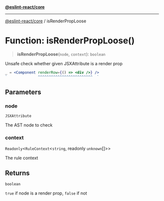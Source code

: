 [**@eslint-react/core**](../README.md)

***

[@eslint-react/core](../README.md) / isRenderPropLoose

# Function: isRenderPropLoose()

> **isRenderPropLoose**(`node`, `context`): `boolean`

Unsafe check whether given JSXAttribute is a render prop
```jsx
_ = <Component renderRow={() => <div />} />
`              ^^^^^^^^^^^^^^^^^^^^^^^^^  `
```

## Parameters

### node

`JSXAttribute`

The AST node to check

### context

`Readonly`\<`RuleContext`\<`string`, readonly `unknown`[]\>\>

The rule context

## Returns

`boolean`

`true` if node is a render prop, `false` if not
